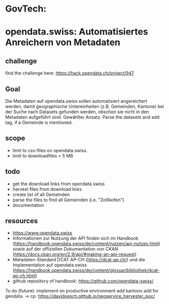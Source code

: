# GovTech: 

# opendata.swiss: Automatisiertes Anreichern von Metadaten

## challenge
find the challenge here: https://hack.opendata.ch/project/947

## Goal
Die Metadaten auf opendata.swiss sollen automatisiert angereichert werden, damit geographische Untereinheiten (z.B. Gemeinden, Kantone) bei der Suche 
nach Datasets gefunden werden, obschon sie nicht in den Metadaten aufgeführt sind.
Gewählter Ansatz: Parse the datasets and add tag, if a Gemeinde is mentioned.

## scope
- limit to csv-files on opendata.swiss.
- limit to downloadfiles < 5 MB

## todo

- get the download links from opendata.swiss
- harvest files from download links
- create list of all Gemeinden
- parse the files to find all Gemeinden (i.e. "Zollikofen")
- documentation


## resources

- https://www.opendata.swiss
- Informationen zur Nutzung der API finden sich im Handbook (https://handbook.opendata.swiss/de/content/nutzen/api-nutzen.html) sowie auf der offiziellen Dokumentation von CKAN (https://docs.ckan.org/en/2.9/api/#making-an-api-request)
- Metadaten-Standard DCAT AP-CH (https://dcat-ap.ch/) und die Implementation auf opendata.swiss (https://handbook.opendata.swiss/de/content/glossar/bibliothek/dcat-ap-ch.html)
- github repository of handbook: https://github.com/opendata-swiss/

To do (future):
implement on productive environment
add kantons
add for geodata. -> cp. https://davidoesch.github.io/geoservice_harvester_poc/

